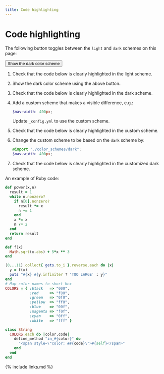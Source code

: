 ```yaml
---
title: Code highlighting
---
```


# Code highlighting

The following button toggles between the `light` and `dark` schemes on this page:

<button class="btn js-toggle-dark-mode">Show the dark color scheme</button>

<script>
const toggleDarkMode = document.querySelector('.js-toggle-dark-mode');

jtd.addEvent(toggleDarkMode, 'click', function(){
  if (jtd.getTheme() === 'dark') {
    jtd.setTheme('light');
    toggleDarkMode.textContent = 'Show the dark color scheme';
  } else {
    jtd.setTheme('dark');
    toggleDarkMode.textContent = 'Show the light color scheme';
  }
});
</script>

1.  Check that the code below is clearly highlighted in the light scheme.

1.  Show the dark color scheme using the above button.

1.  Check that the code below is clearly highlighted in the dark scheme.

1.  Add a custom scheme that makes a visible difference, e.g.:
    
    ```scss
    $nav-width: 400px;
    ```
    
    Update `_config.yml` to use the custom scheme.

1.  Check that the code below is clearly highlighted in the custom scheme.

1.  Change the custom scheme to be based on the `dark` scheme by:

    ```scss
    @import "./color_schemes/dark";
    $nav-width: 400px;
    ```

1.  Check that the code below is clearly highlighted in the customized dark scheme.

An example of Ruby code:

```ruby
def power(x,n)
  result = 1
  while n.nonzero?
    if n[0].nonzero?
      result *= x
      n -= 1
    end
    x *= x
    n /= 2
  end
  return result
end

def f(x)
  Math.sqrt(x.abs) + 5*x ** 3
end

(0...11).collect{ gets.to_i }.reverse.each do |x|
  y = f(x)
  puts "#{x} #{y.infinite? ? 'TOO LARGE' : y}"
end
# Map color names to short hex
COLORS = { :black   => "000",
           :red     => "f00",
           :green   => "0f0",
           :yellow  => "ff0",
           :blue    => "00f",
           :magenta => "f0f",
           :cyan    => "0ff",
           :white   => "fff" }

class String
  COLORS.each do |color,code|
    define_method "in_#{color}" do
      "<span style=\"color: ##{code}\">#{self}</span>"
    end
  end
end
```

{% include links.md %}
